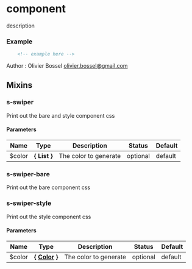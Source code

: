 # component

description


### Example
```html
	<!-- example here -->
```
Author : Olivier Bossel [olivier.bossel@gmail.com](mailto:olivier.bossel@gmail.com)


## Mixins


### s-swiper

Print out the bare and style component css


#### Parameters
Name  |  Type  |  Description  |  Status  |  Default
------------  |  ------------  |  ------------  |  ------------  |  ------------
$color  |  **{ List<Color> }**  |  The color to generate  |  optional  |  default


### s-swiper-bare

Print out the bare component css


### s-swiper-style

Print out the style component css


#### Parameters
Name  |  Type  |  Description  |  Status  |  Default
------------  |  ------------  |  ------------  |  ------------  |  ------------
$color  |  **{ [Color](http://www.sass-lang.com/documentation/file.SASS_REFERENCE.html#colors) }**  |  The color to generate  |  optional  |  default